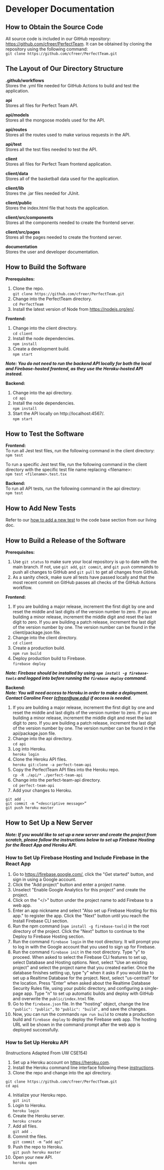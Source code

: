 # Developer Documentation

## How to Obtain the Source Code
All source code is included in our GitHub repository: https://github.com/cfreer/PerfectTeam. It can be obtained by cloning the repository using the following command:  
`git clone https://github.com/cfreer/PerfectTeam.git`

## The Layout of Our Directory Structure
**.github/workflows**  
Stores the .yml file needed for GitHub Actions to build and test the application.

**api**  
Stores all files for Perfect Team API.

**api/models**  
Stores all the mongoose models used for the API.

**api/routes**  
Stores all the routes used to make various requests in the API.

**api/test**  
Stores all the test files needed to test the API.

**client**  
Stores all files for Perfect Team frontend application.

**client/data**  
Stores all of the basketball data used for the application.

**client/lib**  
Stores the .jar files needed for JUnit.

**client/public**  
Stores the index.html file that hosts the application.

**client/src/components**  
Stores all the components needed to create the frontend server.

**client/src/pages**  
Stores all the pages needed to create the frontend server.

**documentation**  
Stores the user and developer documentation.

## How to Build the Software
**Prerequisites:**
1. Clone the repo.  
`git clone https://github.com/cfreer/PerfectTeam.git`
2. Change into the PerfectTeam directory.  
`cd PerfectTeam`
3. Install the latest version of Node from https://nodejs.org/en/. 

**Frontend:**
1. Change into the client directory.  
`cd client`
2. Install the node dependencies.  
`npm install`
3. Create a development build.  
`npm start`  

***Note: You do not need to run the backend API locally for both the local and Firebase-hosted frontend, as they use the Heroku-hosted API instead.***  

**Backend:**
1. Change into the api directory.  
`cd api`
2. Install the node dependencies.  
`npm install`
3. Start the API locally on http://localhost:4567/.  
`npm start`

## How to Test the Software
**Frontend:**  
To run all Jest test files, run the following command in the client directory:  
`npm test`

To run a specific Jest test file, run the following command in the client directory with the specific test file name replacing \<filename\>:  
`npm test <filename>.test.tsx`

**Backend:**  
To run all API tests, run the following command in the api directory:  
`npm test`

## How to Add New Tests
Refer to our [how to add a new test](https://docs.google.com/document/d/1-kPpM9fv8adkxtt-zc9KxAO8eYRFMxG70Qdem-sFYcY/edit#bookmark=id.yhb6dbv4bw5n) to the code base section from our living doc.

## How to Build a Release of the Software
**Prerequisites:**  
1. Use `git status` to make sure your local repository is up to date with the main branch. If not, use `git add`,  `git commit`, and `git push` commands to push all changes to GitHub and `git pull` to get all changes from GitHub.  
2. As a sanity check, make sure all tests have passed locally and that the most recent commit on GitHub passes all checks of the GitHub Actions workflow.

**Frontend:**
1. If you are building a major release, increment the first digit by one and reset the middle and last digits of the version number to zero. If you are building a minor release, increment the middle digit and reset the last digit to zero. If you are building a patch release, increment the last digit of the version number by one. The version number can be found in the client/package.json file.
2. Change into the client directory.  
`cd client`
3. Create a production build.  
`npm run build`
4. Deploy production build to Firebase.  
`firebase deploy`

***Note: Firebase should be installed by using `npm install -g firebase-tools` and logged into before running the `firebase deploy` command.***   

**Backend:**  
***Note: You will need access to Heroku in order to make a deployment. Contact Caroline Freer (cfreer@uw.edu) if access is needed.*** 
1. If you are building a major release, increment the first digit by one and reset the middle and last digits of the version number to zero. If you are building a minor release, increment the middle digit and reset the last digit to zero. If you are building a patch release, increment the last digit of the version number by one. The version number can be found in the api/package.json file.
2. Change into the api directory.  
`cd api`
3. Log into Heroku.  
`heroku login`
4. Clone the Heroku API files.  
`heroku git:clone -a perfect-team-api`
5. Copy the PerfectTeam API files into the Heroku repo.  
`cp -R ./api/* ./perfect-team-api`
6. Change into the perfect-team-api directory.  
`cd perfect-team-api`
7. Add your changes to Heroku.  
```
git add .
git commit -m “<descriptive message>”
git push heroku master
```

## How to Set Up a New Server
***Note: If you would like to set up a new server and create the project from scratch, please follow the instructions below to set up Firebase Hosting for the React App and Heroku API.***  
### How to Set Up Firebase Hosting and Include Firebase in the React App
1. Go to https://firebase.google.com/, click the "Get started" button, and sign in using a Google account.
2. Click the "Add project" button and enter a project name.
3. Unselect "Enable Google Analytics for this project" and create the project.
4. Click on the "</>" button under the project name to add Firebase to a web app.
5. Enter an app nickname and select "Also set up Firebase Hosting for this app." to register the app. Click the "Next" button until you reach the Install Firebase CLI section.
6. Run the npm command (`npm install -g firebase-tools`) in the root directory of the project. Click the "Next" button to continue to the Deploy to Firebase Hosting section.
7. Run the command `firebase login` in the root directory. It will prompt you to log in with the Google account that you used to sign up for Firebase.
8. Run the command `firebase init` in the root directory. Type "y" to proceed. When asked to select the Firebase CLI features to set up, select Database and Hosting options. Next, select "Use an existing project" and select the project name that you created earlier. Once the database finishes setting up, type "y" when it asks if you would like to set up a Realtime Database for the project. Next, select "us-central1" for the location. Press "Enter" when asked about the Realtime Database Security Rules file, using your public directory, and configuring a single-page app. Type "n" to set up automatic builds and deploy with GitHub and overwrite the `public/index.html` file.
9. Go to the `firebase.json` file. In the "hosting" object, change the line `"public": "public",` to `"public": "build",` and save the changes.
10. Now, you can run the commands `npm run build` to create a production build and `firebase deploy` to deploy the Firebase web app. The hosting URL will be shown in the command prompt after the web app is deployed successfully.

### How to Set Up Heroku API
(Instructions Adapted From UW CSE154)
1. Set up a Heroku account on https://heroku.com.
2. Install the Heroku command line interface following these [instructions](https://devcenter.heroku.com/articles/heroku-cli#download-and-install).
3. Clone the repo and change into the api directory.
```
git clone https://github.com/cfreer/PerfectTeam.git
cd api
```
4. Initialize your Heroku repo.  
`git init`
5. Login to Heroku.  
`heroku login`
6. Create the Heroku server.  
`heroku create`
7. Add all files.  
`git add .`
8. Commit the files.  
`git commit -m “add api”`
9. Push the repo to Heroku.  
`git push heroku master`
10. Open your new API.  
`heroku open`
